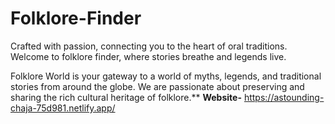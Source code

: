 # Folklore-Finder
Crafted with passion, connecting you to the heart of oral traditions.
Welcome to folklore finder, where stories breathe and legends live.

Folklore World is your gateway to a world of myths, legends, and traditional stories from around the globe. 
We are passionate about preserving and sharing the rich cultural heritage of folklore.**
**Website-** https://astounding-chaja-75d981.netlify.app/

